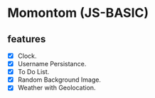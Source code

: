 # Momontom (JS-BASIC)
## features
- [X] Clock.
- [X] Username Persistance.
- [X] To Do List.
- [X] Random Background Image.
- [X] Weather with Geolocation.